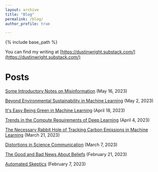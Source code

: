 ```yaml
---
layout: archive
title: "Blog"
permalink: /blog/
author_profile: true

---
```


{% include base_path %}

You can find my writing at [https://dustinwright.substack.com/](https://dustinwright.substack.com/)

Posts
=========
[Some Introductory Notes on Misinformation](https://dustinwright.substack.com/p/notes-on-misinformation) (May 16, 2023)

[Beyond Environmental Sustainability in Machine Learning](https://dustinwright.substack.com/p/beyond-environmental-sustainability) (May 2, 2023)

[It's Easy Being Green in Machine Learning](https://dustinwright.substack.com/p/its-easy-being-green-in-machine-learning) (April 18, 2023)

[Trends in the Compute Requirements of Deep Learning](https://dustinwright.substack.com/p/trends-in-the-compute-requirements) (April 4, 2023)

[The Necessary Rabbit Hole of Tracking Carbon Emissions in Machine Learning](https://dustinwright.substack.com/p/the-necessary-rabbit-hole-of-tracking) (March 21, 2023)

[Distortions in Science Communication](https://dustinwright.substack.com/p/distortions-in-science-communication) (March 7, 2023)

[The Good and Bad News About Beliefs](https://dustinwright.substack.com/p/the-good-and-bad-news-about-beliefs) (February 21, 2023)

[Automated Skeptics](https://dustinwright.substack.com/p/automated-skeptics) (February 7, 2023)
